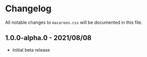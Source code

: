 # Changelog

All notable changes to `macaroon.css` will be documented in this file.

## 1.0.0-alpha.0 - 2021/08/08
- Initial beta release
